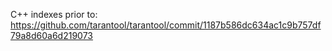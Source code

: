 C++ indexes prior to: https://github.com/tarantool/tarantool/commit/1187b586dc634ac1c9b757df79a8d60a6d219073
